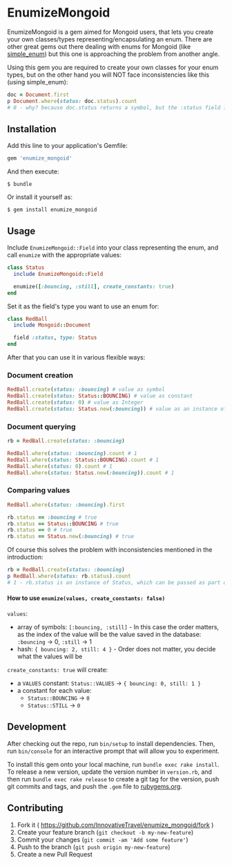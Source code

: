 # EnumizeMongoid

EnumizeMongoid is a gem aimed for Mongoid users, that lets you create your own classes/types representing/encapsulating an enum. There are other great gems out there dealing with enums for Mongoid (like [simple_enum](https://github.com/lwe/simple_enum)) but this one is approaching the problem from another angle.

Using this gem you are required to create your own classes for your enum types, but on the other hand you will NOT face inconsistencies like this (using simple_enum):

```ruby
doc = Document.first
p Document.where(status: doc.status).count
# 0 - why? because doc.status returns a symbol, but the :status field is actually an Integer
```

## Installation

Add this line to your application's Gemfile:

```ruby
gem 'enumize_mongoid'
```

And then execute:

    $ bundle

Or install it yourself as:

    $ gem install enumize_mongoid

## Usage

Include `EnumizeMongoid::Field` into your class representing the enum, and call `enumize` with the appropriate values:

```ruby
class Status
  include EnumizeMongoid::Field

  enumize([:bouncing, :still], create_constants: true)
end
```

Set it as the field's type you want to use an enum for:

```ruby
class RedBall
  include Mongoid::Document

  field :status, type: Status
end
```

After that you can use it in various flexible ways:

### Document creation
```ruby
RedBall.create(status: :bouncing) # value as symbol
RedBall.create(status: Status::BOUNCING) # value as constant
RedBall.create(status: 0) # value as Integer
RedBall.create(status: Status.new(:bouncing)) # value as an instance of Status
```

### Document querying
```ruby
rb = RedBall.create(status: :bouncing)

RedBall.where(status: :bouncing).count # 1
RedBall.where(status: Status::BOUNCING).count # 1
RedBall.where(status: 0).count # 1
RedBall.where(status: Status.new(:bouncing)).count # 1
```

### Comparing values
```ruby
RedBall.where(status: :bouncing).first

rb.status == :bouncing # true
rb.status == Status::BOUNCING # true
rb.status == 0 # true
rb.status == Status.new(:bouncing) # true
```

Of course this solves the problem with inconsistencies mentioned in the introduction:
```ruby
rb = RedBall.create(status: :bouncing)
p RedBall.where(status: rb.status).count
# 1 - rb.status is an instance of Status, which can be passed as part of a selector
```

#### How to use `enumize(values, create_constants: false)`

`values`:
  * array of symbols: `[:bouncing, :still]` - In this case the order matters, as the index of the value will be the value saved in the database: `:bouncing` -> 0, `:still` -> 1
  * hash: `{ bouncing: 2, still: 4 }` - Order does not matter, you decide what the values will be

`create_constants: true` will create:
  * a `VALUES` constant: `Status::VALUES` -> `{ bouncing: 0, still: 1 }`
  * a constant for each value:
    * `Status::BOUNCING` -> `0`
    * `Status::STILL` -> `0`

## Development

After checking out the repo, run `bin/setup` to install dependencies. Then, run `bin/console` for an interactive prompt that will allow you to experiment.

To install this gem onto your local machine, run `bundle exec rake install`. To release a new version, update the version number in `version.rb`, and then run `bundle exec rake release` to create a git tag for the version, push git commits and tags, and push the `.gem` file to [rubygems.org](https://rubygems.org).

## Contributing

1. Fork it ( https://github.com/InnovativeTravel/enumize_mongoid/fork )
2. Create your feature branch (`git checkout -b my-new-feature`)
3. Commit your changes (`git commit -am 'Add some feature'`)
4. Push to the branch (`git push origin my-new-feature`)
5. Create a new Pull Request
